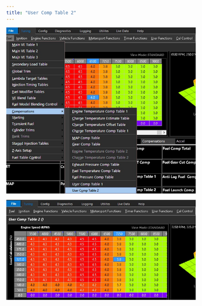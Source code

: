 ```yaml
---
title: "User Comp Table 2"
---
```




![Image](</img/AAAA134.jpg>)


![Image](</img/AAAA135.jpg>)
